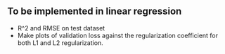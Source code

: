 ## To be implemented in linear regression 

- R^2 and RMSE on test dataset
- Make plots of validation loss against the regularization coefficient for both L1 and L2 regularization.